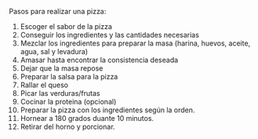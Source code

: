 Pasos para realizar una pizza:

1. Escoger el sabor de la pizza
2. Conseguir los ingredientes y las cantidades necesarias
3. Mezclar los ingredientes para preparar la masa (harina, huevos, aceite, agua, sal y levadura)
4. Amasar hasta encontrar la consistencia deseada
5. Dejar que la masa repose
6. Preparar la salsa para la pizza
7. Rallar el queso
8. Picar las verduras/frutas
9. Cocinar la proteina (opcional)
10. Preparar la pizza con los ingredientes según la orden.
11. Hornear a 180 grados duante 10 minutos.
12. Retirar del horno y porcionar.
